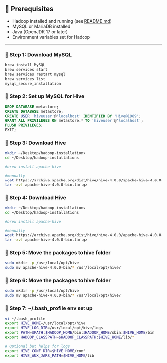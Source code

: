 ## 🚀 Prerequisites

- Hadoop installed and running (see [README.md](README.md))
- MySQL or MariaDB installed
- Java (OpenJDK 17 or later)
- Environment variables set for Hadoop

---

### 🧩 Step 1: Download MySQL
```bash
brew install MySQL
brew services start 
brew services restart mysql
brew services list
mysql_secure_installation
```

### 🧩 Step 2: Set up MySQL for Hive
~~~~sql
DROP DATABASE metastore;
CREATE DATABASE metastore;
CREATE USER 'hiveuser'@'localhost' IDENTIFIED BY 'Hive@1989';
GRANT ALL PRIVILEGES ON metastore.* TO 'hiveuser'@'localhost';
FLUSH PRIVILEGES;
EXIT;
~~~~

### 🧩 Step 3: Download Hive

```bash
mkdir ~/Desktop/hadoop-installations
cd ~/Desktop/hadoop-installations

#brew install apache-hive

#manually
wget https://archive.apache.org/dist/hive/hive-4.0.0/apache-hive-4.0.0-bin.tar.gz
tar -xvf apache-hive-4.0.0-bin.tar.gz
```

### 🧩 Step 4: Download Hive

```bash
mkdir ~/Desktop/hadoop-installations
cd ~/Desktop/hadoop-installations

#brew install apache-hive

#manually
wget https://archive.apache.org/dist/hive/hive-4.0.0/apache-hive-4.0.0-bin.tar.gz
tar -xvf apache-hive-4.0.0-bin.tar.gz
```

### 🧩 Step 5: Move the packages to hive folder
```bash
sudo mkdir -p /usr/local/opt/hive
sudo mv apache-hive-4.0.0-bin/* /usr/local/opt/hive/
```

### 🧩 Step 6: Move the packages to hive folder
```bash
sudo mkdir -p /usr/local/opt/hive
sudo mv apache-hive-4.0.0-bin/* /usr/local/opt/hive/
```
### 🧩 Step 7: ~/.bash_profile env set up
```bash
vi ~/.bash_profile
export HIVE_HOME=/usr/local/opt/hive
export HIVE_LOG_DIR=/usr/local/opt/hive/logs
export PATH=$PATH:$HADOOP_HOME/bin:$HADOOP_HOME/sbin:$HIVE_HOME/bin
export HADOOP_CLASSPATH=$HADOOP_CLASSPATH:$HIVE_HOME/lib/*

# Optional but helps for logs
export HIVE_CONF_DIR=$HIVE_HOME/conf
export HIVE_AUX_JARS_PATH=$HIVE_HOME/lib

```